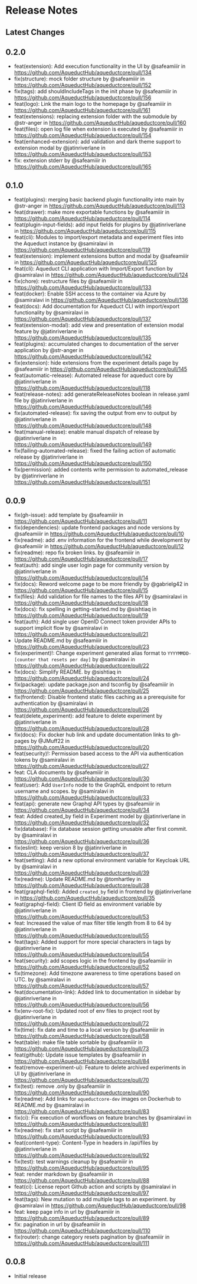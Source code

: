 # Release Notes

## Latest Changes

## 0.2.0

- feat(extension): Add execution functionality in the UI by @safeamiiir in https://github.com/AqueductHub/aqueductcore/pull/134
- fix(structure): mock folder structure by @safeamiiir in https://github.com/AqueductHub/aqueductcore/pull/152
- fix(tags): add shouldIncludeTags in the init phase by @safeamiiir in https://github.com/AqueductHub/aqueductcore/pull/156
- feat(logo): Link the main logo to the homepage by @safeamiiir in https://github.com/AqueductHub/aqueductcore/pull/161
- feat(extensions): replacing extension folder with the submodule by @str-anger in https://github.com/AqueductHub/aqueductcore/pull/160
- feat(files): open log file when extension is executed by @safeamiiir in https://github.com/AqueductHub/aqueductcore/pull/154
- feat(enhanced-extension): add validation and dark theme support to extension modal by @jatinriverlane in https://github.com/AqueductHub/aqueductcore/pull/153
- fix: extension stderr by @safeamiiir in https://github.com/AqueductHub/aqueductcore/pull/165

## 0.1.0

- feat(plugins): merging basic backend plugin functionality into main by @str-anger in https://github.com/AqueductHub/aqueductcore/pull/113
- feat(drawer): make more exportable functions by @safeamiiir in https://github.com/AqueductHub/aqueductcore/pull/114
- feat(plugin-input-fields): add input fields for plugins by @jatinriverlane in https://github.com/AqueductHub/aqueductcore/pull/115
- feat(cli): Modules to import/export metadata and experiment files into the Aqueduct instance by @samiralavi in https://github.com/AqueductHub/aqueductcore/pull/119
- feat(extension): implement extensions button and modal by @safeamiiir in https://github.com/AqueductHub/aqueductcore/pull/125
- feat(cli): Aqueduct CLI application with Import/Export function by @samiralavi in https://github.com/AqueductHub/aqueductcore/pull/124
- fix(chore): restructure files by @safeamiiir in https://github.com/AqueductHub/aqueductcore/pull/133
- feat(docker): Enable SSH access to the container via Azure by @samiralavi in https://github.com/AqueductHub/aqueductcore/pull/136
- feat(docs): Add documentation for Aqueduct CLI with import/export functionality by @samiralavi in https://github.com/AqueductHub/aqueductcore/pull/137
- feat(extension-modal): add view and presentation of extension modal feature by @jatinriverlane in https://github.com/AqueductHub/aqueductcore/pull/135
- feat(plugins): accumulated changes to documentation of the server application by @str-anger in https://github.com/AqueductHub/aqueductcore/pull/142
- fix(extension): hide extensions from the experiment details page by @safeamiiir in https://github.com/AqueductHub/aqueductcore/pull/145
- feat(automatic-release): Automated release for aqueduct core by @jatinriverlane in https://github.com/AqueductHub/aqueductcore/pull/118
- feat(release-notes): add generateReleaseNotes boolean in release.yaml file by @jatinriverlane in https://github.com/AqueductHub/aqueductcore/pull/146
- fix(automated-release): fix saving the output from env to output by @jatinriverlane in https://github.com/AqueductHub/aqueductcore/pull/148
- feat(manual-release): enable manual dispatch of release by @jatinriverlane in https://github.com/AqueductHub/aqueductcore/pull/149
- fix(failing-automated-release): fixed the failing action of automatic release by @jatinriverlane in https://github.com/AqueductHub/aqueductcore/pull/150
- fix(permission): added contents write permission to automated_release by @jatinriverlane in https://github.com/AqueductHub/aqueductcore/pull/151

## 0.0.9

- fix(gh-issue): add template by @safeamiiir in https://github.com/AqueductHub/aqueductcore/pull/11
- fix(dependencies): update frontend packages and node versions by @safeamiiir in https://github.com/AqueductHub/aqueductcore/pull/10
- fix(readme): add .env information for the frontend while development by @safeamiiir in https://github.com/AqueductHub/aqueductcore/pull/12
- fix(readme): repo fix broken links. by @safeamiiir in https://github.com/AqueductHub/aqueductcore/pull/17
- feat(auth): add single user login page for community version by @jatinriverlane in https://github.com/AqueductHub/aqueductcore/pull/14
- fix(docs): Reword welcome page to be more friendly by @gabrielg42 in https://github.com/AqueductHub/aqueductcore/pull/15
- fix(files): Add validation for file names to the files API by @samiralavi in https://github.com/AqueductHub/aqueductcore/pull/18
- fix(docs): fix spelling in getting-started.md by @sishtiaq in https://github.com/AqueductHub/aqueductcore/pull/19
- feat(auth): Add single user OpenID Connect token provider APIs to support implicit flow by @samiralavi in https://github.com/AqueductHub/aqueductcore/pull/21
- Update README.md by @safeamiiir in https://github.com/AqueductHub/aqueductcore/pull/23
- fix(experiment)!: Change experiment generated alias format to `YYYYMMDD-[counter that resets per day]` by @samiralavi in https://github.com/AqueductHub/aqueductcore/pull/22
- fix(docs): Simplify README. by @sishtiaq in https://github.com/AqueductHub/aqueductcore/pull/24
- fix(package): update package.json and tsconfig by @safeamiiir in https://github.com/AqueductHub/aqueductcore/pull/25
- fix(frontend): Disable frontend static files caching as a prerequisite for authentication by @samiralavi in https://github.com/AqueductHub/aqueductcore/pull/26
- feat(delete_experiment): add feature to delete experiment by @jatinriverlane in https://github.com/AqueductHub/aqueductcore/pull/28
- fix(docs): Fix docker hub link and update documentation links to gh-pages by @JMuff22 in https://github.com/AqueductHub/aqueductcore/pull/20
- feat(security)!: Permission based access to the API via authentication tokens by @samiralavi in https://github.com/AqueductHub/aqueductcore/pull/27
- feat: CLA documents by @safeamiiir in https://github.com/AqueductHub/aqueductcore/pull/30
- feat(user): Add `UserInfo` node to the GraphQL endpoint to return username and scopes. by @samiralavi in https://github.com/AqueductHub/aqueductcore/pull/33
- feat(api): generate new Graphql API types by @safeamiiir in https://github.com/AqueductHub/aqueductcore/pull/34
- feat: Added created_by field in Experiment model by @jatinriverlane in https://github.com/AqueductHub/aqueductcore/pull/32
- fix(database): Fix database session getting unusable after first commit. by @samiralavi in https://github.com/AqueductHub/aqueductcore/pull/36
- fix(eslint): keep version 8 by @jatinriverlane in https://github.com/AqueductHub/aqueductcore/pull/37
- feat(setting): Add a new optional environment variable for Keycloak URL by @samiralavi in https://github.com/AqueductHub/aqueductcore/pull/39
- fix(readme): Update README.md by @tomhartley in https://github.com/AqueductHub/aqueductcore/pull/38
- feat(graphql-field): Added `created_by` field in frontend by @jatinriverlane in https://github.com/AqueductHub/aqueductcore/pull/35
- feat(graphql-field): Client ID field as environment variable by @jatinriverlane in https://github.com/AqueductHub/aqueductcore/pull/53
- feat: Increased the value of max filter title length from 8 to 64 by @jatinriverlane in https://github.com/AqueductHub/aqueductcore/pull/55
- feat(tags): Added support for more special characters in tags by @jatinriverlane in https://github.com/AqueductHub/aqueductcore/pull/54
- feat(security): add scopes logic in the frontend by @safeamiiir in https://github.com/AqueductHub/aqueductcore/pull/52
- fix(timezone): Add timezone awareness to time operations based on UTC. by @samiralavi in https://github.com/AqueductHub/aqueductcore/pull/57
- feat(documentation-link): Added link to documentation in sidebar by @jatinriverlane in https://github.com/AqueductHub/aqueductcore/pull/56
- fix(env-root-fix): Updated root of env files to project root by @jatinriverlane in https://github.com/AqueductHub/aqueductcore/pull/72
- fix(time): fix date and time to a local version by @safeamiiir in https://github.com/AqueductHub/aqueductcore/pull/58
- feat(table): make file table sortable by @safeamiiir in https://github.com/AqueductHub/aqueductcore/pull/73
- feat(github): Update issue templates by @safeamiiir in https://github.com/AqueductHub/aqueductcore/pull/84
- feat(remove-experiment-ui): Feature to delete archived experiments in UI by @jatinriverlane in https://github.com/AqueductHub/aqueductcore/pull/70
- fix(test): remove .only by @safeamiiir in https://github.com/AqueductHub/aqueductcore/pull/90
- fix(readme): Add links for `aqueductcore-dev` images on Dockerhub to README.md by @samiralavi in https://github.com/AqueductHub/aqueductcore/pull/83
- fix(ci): Fix execution of workflows on feature branches by @samiralavi in https://github.com/AqueductHub/aqueductcore/pull/81
- fix(readme): fix start script by @safeamiiir in https://github.com/AqueductHub/aqueductcore/pull/93
- feat(content-type): Content-Type in headers in /api/files by @jatinriverlane in https://github.com/AqueductHub/aqueductcore/pull/92
- fix(test): test warnings cleanup by @safeamiiir in https://github.com/AqueductHub/aqueductcore/pull/95
- feat: render markdown by @safeamiiir in https://github.com/AqueductHub/aqueductcore/pull/88
- feat(ci): License report Github action and scripts by @samiralavi in https://github.com/AqueductHub/aqueductcore/pull/97
- feat(tags): New mutation to add multiple tags to an experiment. by @samiralavi in https://github.com/AqueductHub/aqueductcore/pull/98
- feat: keep page info in url by @safeamiiir in https://github.com/AqueductHub/aqueductcore/pull/89
- fix: pagination in url by @safeamiiir in https://github.com/AqueductHub/aqueductcore/pull/110
- fix(router): change category resets pagination by @safeamiiir in https://github.com/AqueductHub/aqueductcore/pull/111

## 0.0.8

- Initial release
